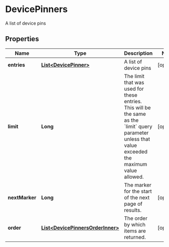 

# DevicePinners

A list of device pins

## Properties

| Name | Type | Description | Notes |
|------------ | ------------- | ------------- | -------------|
|**entries** | [**List&lt;DevicePinner&gt;**](DevicePinner.md) | A list of device pins |  [optional] |
|**limit** | **Long** | The limit that was used for these entries. This will be the same as the &#x60;limit&#x60; query parameter unless that value exceeded the maximum value allowed. |  [optional] |
|**nextMarker** | **Long** | The marker for the start of the next page of results. |  [optional] |
|**order** | [**List&lt;DevicePinnersOrderInner&gt;**](DevicePinnersOrderInner.md) | The order by which items are returned. |  [optional] |



